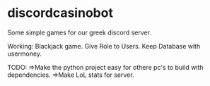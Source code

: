 # discordcasinobot
Some simple games for our greek discord server.

Working:
Blackjack game.
Give Role to Users.
Keep Database with usermoney.

TODO: 
  =>Make the python project easy for othere pc's to build with dependencies.
  =>Make LoL stats for server.

